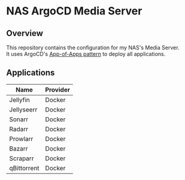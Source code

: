 # NAS ArgoCD Media Server

## Overview

This repository contains the configuration for my NAS's Media Server.  
It uses ArgoCD's [App-of-Apps pattern](https://argo-cd.readthedocs.io/en/stable/operator-manual/cluster-bootstrapping/) to deploy all applications.

## Applications

| Name        | Provider |
|-------------|----------|
| Jellyfin    | Docker   |
| Jellyseerr  | Docker   |
| Sonarr      | Docker   |
| Radarr      | Docker   |
| Prowlarr    | Docker   |
| Bazarr      | Docker   |
| Scraparr    | Docker   |
| qBittorrent | Docker   |
